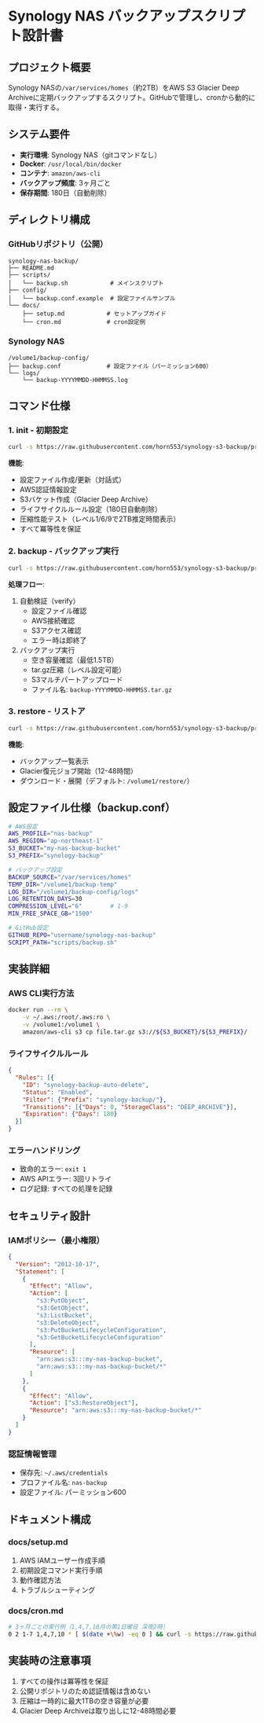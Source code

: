 # Synology NAS バックアップスクリプト設計書

## プロジェクト概要
Synology NASの`/var/services/homes`（約2TB）をAWS S3 Glacier Deep Archiveに定期バックアップするスクリプト。GitHubで管理し、cronから動的に取得・実行する。

## システム要件
- **実行環境**: Synology NAS（gitコマンドなし）
- **Docker**: `/usr/local/bin/docker`
- **コンテナ**: `amazon/aws-cli`
- **バックアップ頻度**: 3ヶ月ごと
- **保存期間**: 180日（自動削除）

## ディレクトリ構成

### GitHubリポジトリ（公開）
```
synology-nas-backup/
├── README.md
├── scripts/
│   └── backup.sh            # メインスクリプト
├── config/
│   └── backup.conf.example  # 設定ファイルサンプル
└── docs/
    ├── setup.md            # セットアップガイド
    └── cron.md             # cron設定例
```

### Synology NAS
```
/volume1/backup-config/
├── backup.conf             # 設定ファイル（パーミッション600）
└── logs/
    └── backup-YYYYMMDD-HHMMSS.log
```

## コマンド仕様

### 1. init - 初期設定
```bash
curl -s https://raw.githubusercontent.com/horn553/synology-s3-backup/production/scripts/backup.sh | bash -s -- init
```
**機能**:
- 設定ファイル作成/更新（対話式）
- AWS認証情報設定
- S3バケット作成（Glacier Deep Archive）
- ライフサイクルルール設定（180日自動削除）
- 圧縮性能テスト（レベル1/6/9で2TB推定時間表示）
- すべて冪等性を保証

### 2. backup - バックアップ実行
```bash
curl -s https://raw.githubusercontent.com/horn553/synology-s3-backup/production/scripts/backup.sh | bash -s -- backup
```
**処理フロー**:
1. 自動検証（verify）
   - 設定ファイル確認
   - AWS接続確認
   - S3アクセス確認
   - エラー時は即終了
2. バックアップ実行
   - 空き容量確認（最低1.5TB）
   - tar.gz圧縮（レベル設定可能）
   - S3マルチパートアップロード
   - ファイル名: `backup-YYYYMMDD-HHMMSS.tar.gz`

### 3. restore - リストア
```bash
curl -s https://raw.githubusercontent.com/horn553/synology-s3-backup/production/scripts/backup.sh | bash -s -- restore [YYYYMMDD-HHMMSS]
```
**機能**:
- バックアップ一覧表示
- Glacier復元ジョブ開始（12-48時間）
- ダウンロード・展開（デフォルト: `/volume1/restore/`）

## 設定ファイル仕様（backup.conf）
```bash
# AWS設定
AWS_PROFILE="nas-backup"
AWS_REGION="ap-northeast-1"
S3_BUCKET="my-nas-backup-bucket"
S3_PREFIX="synology-backup"

# バックアップ設定
BACKUP_SOURCE="/var/services/homes"
TEMP_DIR="/volume1/backup-temp"
LOG_DIR="/volume1/backup-config/logs"
LOG_RETENTION_DAYS=30
COMPRESSION_LEVEL="6"        # 1-9
MIN_FREE_SPACE_GB="1500"

# GitHub設定
GITHUB_REPO="username/synology-nas-backup"
SCRIPT_PATH="scripts/backup.sh"
```

## 実装詳細

### AWS CLI実行方法
```bash
docker run --rm \
    -v ~/.aws:/root/.aws:ro \
    -v /volume1:/volume1 \
    amazon/aws-cli s3 cp file.tar.gz s3://${S3_BUCKET}/${S3_PREFIX}/
```

### ライフサイクルルール
```json
{
  "Rules": [{
    "ID": "synology-backup-auto-delete",
    "Status": "Enabled",
    "Filter": {"Prefix": "synology-backup/"},
    "Transitions": [{"Days": 0, "StorageClass": "DEEP_ARCHIVE"}],
    "Expiration": {"Days": 180}
  }]
}
```

### エラーハンドリング
- 致命的エラー: `exit 1`
- AWS APIエラー: 3回リトライ
- ログ記録: すべての処理を記録

## セキュリティ設計

### IAMポリシー（最小権限）
```json
{
  "Version": "2012-10-17",
  "Statement": [
    {
      "Effect": "Allow",
      "Action": [
        "s3:PutObject",
        "s3:GetObject",
        "s3:ListBucket",
        "s3:DeleteObject",
        "s3:PutBucketLifecycleConfiguration",
        "s3:GetBucketLifecycleConfiguration"
      ],
      "Resource": [
        "arn:aws:s3:::my-nas-backup-bucket",
        "arn:aws:s3:::my-nas-backup-bucket/*"
      ]
    },
    {
      "Effect": "Allow",
      "Action": ["s3:RestoreObject"],
      "Resource": "arn:aws:s3:::my-nas-backup-bucket/*"
    }
  ]
}
```

### 認証情報管理
- 保存先: `~/.aws/credentials`
- プロファイル名: `nas-backup`
- 設定ファイル: パーミッション600

## ドキュメント構成

### docs/setup.md
1. AWS IAMユーザー作成手順
2. 初期設定コマンド実行手順
3. 動作確認方法
4. トラブルシューティング

### docs/cron.md
```bash
# 3ヶ月ごとの実行例（1,4,7,10月の第1日曜日 深夜2時）
0 2 1-7 1,4,7,10 * [ $(date +\%w) -eq 0 ] && curl -s https://raw.githubusercontent.com/horn553/synology-s3-backup/production/scripts/backup.sh | bash -s -- backup
```

## 実装時の注意事項
1. すべての操作は冪等性を保証
2. 公開リポジトリのため認証情報は含めない
3. 圧縮は一時的に最大1TBの空き容量が必要
4. Glacier Deep Archiveは取り出しに12-48時間必要
